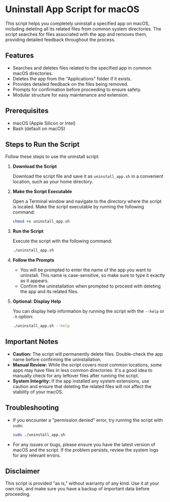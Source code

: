 # Uninstall App Script for macOS

This script helps you completely uninstall a specified app on macOS, including deleting all its related files from common system directories. The script searches for files associated with the app and removes them, providing detailed feedback throughout the process.

## Features

- Searches and deletes files related to the specified app in common macOS directories.
- Deletes the app from the "Applications" folder if it exists.
- Provides detailed feedback on the files being removed.
- Prompts for confirmation before proceeding to ensure safety.
- Modular structure for easy maintenance and extension.

## Prerequisites

- macOS (Apple Silicon or Intel)
- Bash (default on macOS)

## Steps to Run the Script

Follow these steps to use the uninstall script:

1. **Download the Script**

   Download the script file and save it as `uninstall_app.sh` in a convenient location, such as your home directory.

2. **Make the Script Executable**

   Open a Terminal window and navigate to the directory where the script is located. Make the script executable by running the following command:

   ```bash
   chmod +x uninstall_app.sh
   ```

3. **Run the Script**

   Execute the script with the following command:

   ```bash
   ./uninstall_app.sh
   ```

4. **Follow the Prompts**

   - You will be prompted to enter the name of the app you want to uninstall. This name is case-sensitive, so make sure to type it exactly as it appears.
   - Confirm the uninstallation when prompted to proceed with deleting the app and its related files.

5. **Optional: Display Help**

   You can display help information by running the script with the `--help` or `-h` option:

   ```bash
   ./uninstall_app.sh --help
   ```

## Important Notes

- **Caution:** The script will permanently delete files. Double-check the app name before confirming the uninstallation.
- **Manual Review:** While the script covers most common locations, some apps may have files in less common directories. It's a good idea to manually check for any leftover files after running the script.
- **System Integrity:** If the app installed any system extensions, use caution and ensure that deleting the related files will not affect the stability of your macOS.

## Troubleshooting

- If you encounter a "permission denied" error, try running the script with `sudo`:

   ```bash
   sudo ./uninstall_app.sh
   ```

- For any issues or bugs, please ensure you have the latest version of macOS and the script. If the problem persists, review the system logs for any relevant errors.

## Disclaimer

This script is provided "as is," without warranty of any kind. Use it at your own risk, and make sure you have a backup of important data before proceeding.
